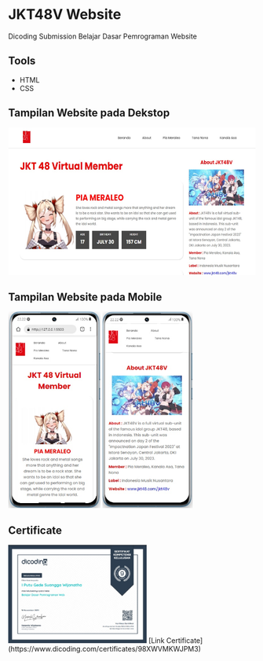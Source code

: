 # JKT48V Website
Dicoding Submission Belajar Dasar Pemrograman Website

## Tools
- HTML
- CSS

## Tampilan Website pada Dekstop
 <img src="img/website_tampilan.jpg" alt="Gambar 1" height="300"/> 

## Tampilan Website pada Mobile
  <img src="img/website_mobile_1.jpg" alt="Gambar 1" height="400"/>  <img src="img/website_mobile_2.jpg" alt="Gambar 1" height="400"/> 

## Certificate
 <img src="img/certificate.jpg" alt="Gambar 1" height="200"/> 
 [Link Certificate](https://www.dicoding.com/certificates/98XWVMKWJPM3)
